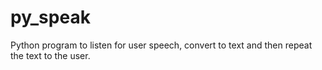 # py_speak
Python program to listen for user speech, convert to text and then repeat the text to the user.
